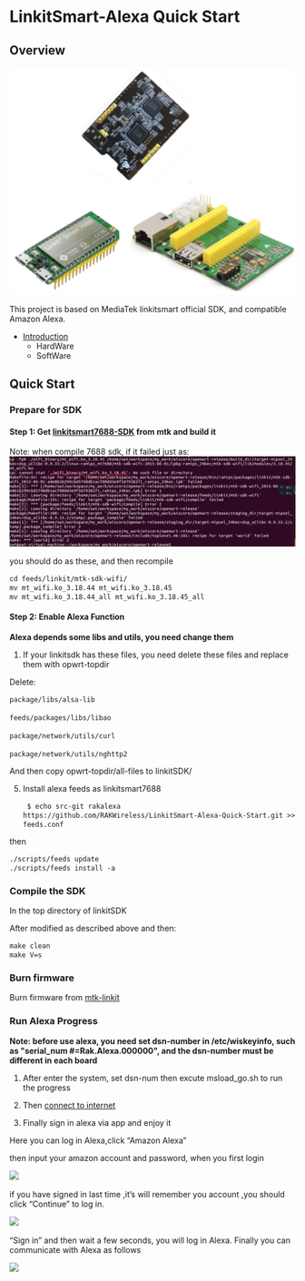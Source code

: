 # LinkitSmart-Alexa Quick Start

## Overview

![](https://github.com/RAKWireless/LinkitSmart-Alexa-Quick-Start/blob/master/img/overview.jpg)

This project is based on MediaTek linkitsmart official SDK, and compatible Amazon Alexa.

* [Introduction](Introduction.md)
	* HardWare
	* SoftWare

## Quick Start

### Prepare for SDK

#### Step 1: Get [linkitsmart7688-SDK](https://github.com/MediaTek-Labs/linkit-smart-7688-feed) from mtk and build it

Note: when compile 7688 sdk, if it failed just as:
![](https://github.com/RAKWireless/LinkitSmart-Alexa-Quick-Start/blob/master/img/linkit-alexa/mtk-compile-wrong.png)

you should do as these, and then recompile

	cd feeds/linkit/mtk-sdk-wifi/
	mv mt_wifi.ko_3.18.44 mt_wifi.ko_3.18.45
	mv mt_wifi.ko_3.18.44_all mt_wifi.ko_3.18.45_all

#### Step 2: Enable Alexa Function

**Alexa depends some libs and utils, you need change them**

1. If your linkitsdk has these files, you need delete these files and replace them with opwrt-topdir

Delete:

	package/libs/alsa-lib 

	feeds/packages/libs/libao
	
	package/network/utils/curl
	
	package/network/utils/nghttp2

And then copy opwrt-topdir/all-files to linkitSDK/

5. Install alexa feeds as linkitsmart7688

		$ echo src-git rakalexa https://github.com/RAKWireless/LinkitSmart-Alexa-Quick-Start.git >> feeds.conf

then 

	./scripts/feeds update
	./scripts/feeds install -a

### Compile the SDK

In the top directory of linkitSDK


After modified as described above and then:

	make clean
	make V=s

### Burn firmware 

Burn firmware from [mtk-linkit](https://docs.labs.mediatek.com/resource/linkit-smart-7688/search?q=burn+firmware)

### Run Alexa Progress

**Note: before use alexa, you need set dsn-number in /etc/wiskeyinfo, such as "serial_num #=Rak.Alexa.000000", and the dsn-number must be different in each board** 		
1. After enter the system, set dsn-num then excute msload_go.sh to run the progress

2. Then [connect to internet](https://docs.labs.mediatek.com/resource/linkit-smart-7688/en/get-started/get-started-with-the-linkit-smart-7688-development-board/connect-to-the-internet)

3. Finally sign in alexa via app and enjoy it

Here you can log in Alexa,click “Amazon Alexa” 
   
   then input your amazon account and password, when you first login

![](https://github.com/RAKWireless/wiscore/blob/master/img/app/wiscore_app17.png)

   if you have signed in last time ,it’s will remember you account ,you should click “Continue” to log in.

![](https://github.com/RAKWireless/wiscore/blob/master/img/app/wiscore_app21.png)

   “Sign in” and then wait a few seconds, you will log in Alexa. Finally you can communicate with Alexa as follows

![](https://github.com/RAKWireless/wiscore/blob/master/img/app/wiscore_app22.png)
